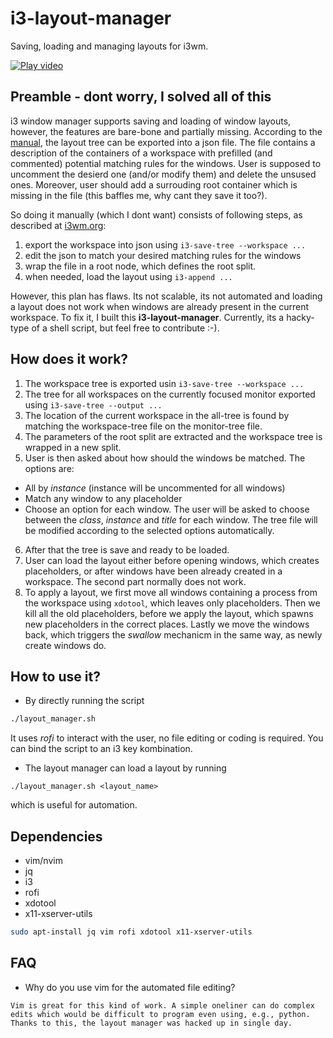 # i3-layout-manager
Saving, loading and managing layouts for i3wm.

[![Play video](https://img.youtube.com/vi/Q0qlUfG_lZ0/0.jpg)](https://www.youtube.com/watch?v=Q0qlUfG_lZ0)

## Preamble - dont worry, I solved all of this

i3 window manager supports saving and loading of window layouts, however, the features are bare-bone and partially missing.
According to the [manual](https://i3wm.org/docs/layout-saving.html), the layout tree can be exported into a json file.
The file contains a description of the containers of a workspace with prefilled (and commented) potential matching rules for the windows.
User is supposed to uncomment the desierd one (and/or modify them) and delete the unsused ones.
Moreover, user should add a surrouding root container which is missing in the file (this baffles me, why cant they save it too?).

So doing it manually (which I dont want) consists of following steps, as described at [i3wm.org](https://i3wm.org/docs/layout-saving.html):
1. export the workspace into json using ```i3-save-tree --workspace ...```
2. edit the json to match your desired matching rules for the windows
3. wrap the file in a root node, which defines the root split.
4. when needed, load the layout using ```i3-append ...```

However, this plan has flaws.
Its not scalable, its not automated and loading a layout does not work when windows are already present in the current workspace.
To fix it, I built this **i3-layout-manager**.
Currently, its a hacky-type of a shell script, but feel free to contribute :-).

## How does it work?

1. The workspace tree is exported usin ```i3-save-tree --workspace ...```
2. The tree for all workspaces on the currently focused monitor exported using ```i3-save-tree --output ...```
3. The location of the current workspace in the all-tree is found by matching the workspace-tree file on the monitor-tree file.
4. The parameters of the root split are extracted and the workspace tree is wrapped in a new split.
5. User is then asked about how should the windows be matched. The options are:
  * All by _instance_ (instance will be uncommented for all windows)
  * Match any window to any placeholder
  * Choose an option for each window. The user will be asked to choose between the _class_, _instance_ and _title_ for each window. The tree file will be modified according to the selected options automatically.
6. After that the tree is save and ready to be loaded.
7. User can load the layout either before opening windows, which creates placeholders, or after windows have been already created in a workspace. The second part normally does not work.
8. To apply a layout, we first move all windows containing a process from the workspace using `xdotool`, which leaves only placeholders. Then we kill all the old placeholders, before we apply the layout, which spawns new placeholders in the correct places. Lastly we move the windows back, which triggers the _swallow_ mechanicm in the same way, as newly create windows do.

## How to use it?

* By directly running the script
```bash
./layout_manager.sh
```
It uses *rofi* to interact with the user, no file editing or coding is required.
You can bind the script to an i3 key kombination.
* The layout manager can load a layout by running
```bssh
./layout_manager.sh <layout_name>
```
which is useful for automation. 

## Dependencies

* vim/nvim
* jq
* i3
* rofi
* xdotool
* x11-xserver-utils

```bash
sudo apt-install jq vim rofi xdotool x11-xserver-utils
```

## FAQ

* Why do you use vim for the automated file editing?

`Vim is great for this kind of work. A simple oneliner can do complex edits which would be difficult to program even using, e.g., python. Thanks to this, the layout manager was hacked up in single day.`

